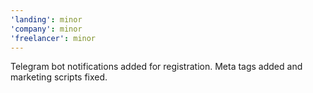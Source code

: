 ```yaml
---
'landing': minor
'company': minor
'freelancer': minor
---
```


Telegram bot notifications added for registration. Meta tags added and marketing scripts fixed.
